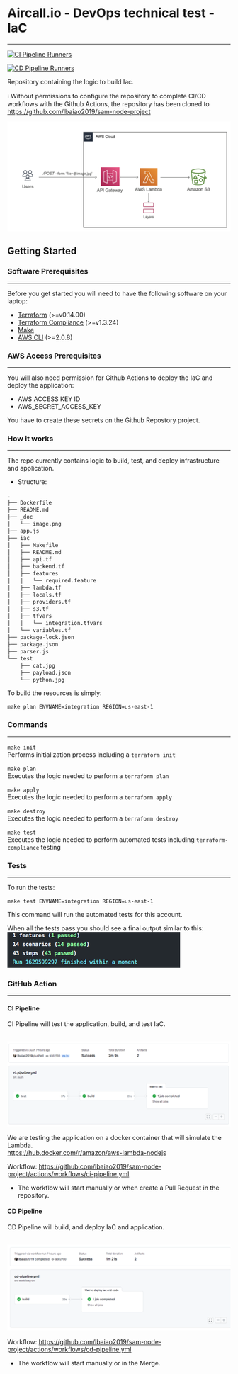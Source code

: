 # Aircall.io - DevOps technical test - IaC
--------------------------------

[![CI Pipeline Runners](https://github.com/lbaiao2019/sam-node-project/blob/main/.github/workflows/ci-pipeline.yml/badge.svg)](https://github.com/lbaiao2019/sam-node-project/blob/main/.github/workflows/ci-pipeline.yml)

[![CD Pipeline Runners](https://github.com/lbaiao2019/sam-node-project/blob/main/.github/workflows/cd-pipeline.ymlbadge.svg)](https://github.com/lbaiao2019/sam-node-project/blob/main/.github/workflows/cd-pipeline.yml)

Repository containing the logic to build Iac.

ℹ️ Without permissions to configure the repository to complete CI/CD workflows with the Github Actions, the repository has been cloned to https://github.com/lbaiao2019/sam-node-project


![Alt text](https://github.com/lbaiao2019/sam-node-project/blob/main/_doc/image.png)


## Getting Started 
### Software Prerequisites
--------------------------
 Before you get started you will need to have the following software on your laptop:      
      
* [Terraform](https://www.terraform.io/downloads.html) (>=v0.14.00)
* [Terraform Compliance](https://terraform-compliance.com/pages/installation/pip.html) (>=v1.3.24)
* [Make](https://www.gnu.org/software/make/)      
* [AWS CLI](https://docs.aws.amazon.com/cli/latest/userguide/install-cliv2.html) (>=2.0.8)

### AWS Access Prerequisites 
----------------------------
You will also need permission for Github Actions to deploy the IaC and deploy the application:

* AWS ACCESS KEY ID 
* AWS_SECRET_ACCESS_KEY

You have to create these secrets on the Github Repostory project.

### How it works
----------------
The repo currently contains logic to build, test, and deploy infrastructure and application.

- Structure:
```
.
├── Dockerfile
├── README.md
├── _doc
│   └── image.png
├── app.js
├── iac
│   ├── Makefile
│   ├── README.md
│   ├── api.tf
│   ├── backend.tf
│   ├── features
│   │   └── required.feature
│   ├── lambda.tf
│   ├── locals.tf
│   ├── providers.tf
│   ├── s3.tf
│   ├── tfvars
│   │   └── integration.tfvars
│   └── variables.tf
├── package-lock.json
├── package.json
├── parser.js
└── test
    ├── cat.jpg
    ├── payload.json
    └── python.jpg
```

To build the resources is simply:
```shell script
make plan ENVNAME=integration REGION=us-east-1
```

### Commands
------------
`make init`
<br />Performs initialization process including a `terraform init`

`make plan`
<br />Executes the logic needed to perform a `terraform plan`

`make apply`
<br />Executes the logic needed to perform a `terraform apply`

`make destroy`
<br />Executes the logic needed to perform a `terraform destroy`

`make test`
<br />Executes the logic needed to perform automated tests including `terraform-compliance` testing

### Tests 
--------- 
To run the tests:

```shell script
make test ENVNAME=integration REGION=us-east-1
```

This command will run the automated tests for this account.

When all the tests pass you should see a final output similar to this:
<br />![Sample Test Result](https://github.com/lbaiao2019/sam-node-project/blob/main/_doc/test-result.png)

### GitHub Action 
--------- 

#### CI Pipeline

CI Pipeline will test the application, build, and test IaC.

<br />![Sample Pipeline](https://github.com/lbaiao2019/sam-node-project/blob/main/_doc/ci-pipeline.png)

We are testing the application on a docker container that will simulate the Lambda.
<br />https://hub.docker.com/r/amazon/aws-lambda-nodejs

Workflow: https://github.com/lbaiao2019/sam-node-project/actions/workflows/ci-pipeline.yml

* The workflow will start manually or when create a Pull Request in the repository.

#### CD Pipeline

CD Pipeline will build, and deploy IaC and application.

<br />![Sample Pipeline](https://github.com/lbaiao2019/sam-node-project/blob/main/_doc/cd-pipeline.png)

Workflow: https://github.com/lbaiao2019/sam-node-project/actions/workflows/cd-pipeline.yml

* The workflow will start manually or in the Merge.

